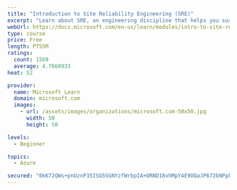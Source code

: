 ```yaml
---
title: "Introduction to Site Reliability Engineering (SRE)"
excerpt: "Learn about SRE, an engineering discipline that helps you sustainably achieve the appropriate level of reliability in your systems, services, and products."
webUrl: https://docs.microsoft.com/en-us/learn/modules/intro-to-site-reliability-engineering/
type: course
price: Free
length: PT55M
ratings:
  count: 1569
  average: 4.7660933
heat: 52

provider:
  name: Microsoft Learn
  domain: microsoft.com
  images:
    - url: /assets/images/organizations/microsoft.com-50x50.jpg
      width: 50
      height: 50

levels:
  - Beginner

topics:
  - Azure

secured: "0kK72QWs+pnUznP35ISG5SGNYzfWrbpIA+ORND18vhMpY4E9OQaJP672bNPpkI17KO1hdmn78+RP/rHmHV89DrJP79EDuviLS0rtJ7ZQxEnyB/IqaTaCn4LWdJYDw7KK/HRRt/8JxNGq3+aElbp8lruzb8vL+4eAyRjEdWmAtZ6AoMQaTVLuXBz1YZR+38nsO/cbgAsd0fYrz5U8Q2zGLHGX4mPzDBmt1O5RW4NZI08ngqs57oOyu0iICShVo1sqw2tpCRbOoPTogaj0UAOrSfoc4jiGWEPkrIvYovaqsVJnlfQ0PNMGJPZdqtdl1w6iVGGm8eC+5sksQN9ottvHdp258hT8l6tl5FH8jqCyge0V/fFy3zDAsBQL3E4eUD7/zP5w6oqUirx18FQXA3Mw00trxDO+Lnfhh1DdYonwEIA=;MOw/V8BsgxVHGk1P+McgsQ=="
---
```



